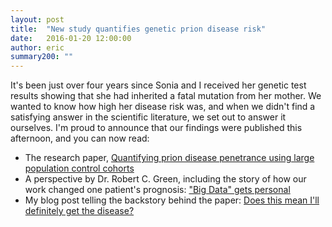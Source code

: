 ```yaml
---
layout: post
title:  "New study quantifies genetic prion disease risk"
date:   2016-01-20 12:00:00
author: eric
summary200: ""
---
```


It's been just over four years since Sonia and I received her genetic test results showing that she had inherited a fatal mutation from her mother. We wanted to know how high her disease risk was, and when we didn't find a satisfying answer in the scientific literature, we set out to answer it ourselves. I'm proud to announce that our findings were published this afternoon, and you can now read:

+ The research paper, [Quantifying prion disease penetrance using large population control cohorts](http://stm.sciencemag.org/content/scitransmed/8/322/322ra9.full)
+ A perspective by Dr. Robert C. Green, including the story of how our work changed one patient's prognosis: ["Big Data" gets personal](http://stm.sciencemag.org/content/8/322/322fs3.full)
+ My blog post telling the backstory behind the paper: [Does this mean I'll definitely get the disease?](http://www.cureffi.org/2016/01/20/does-this-mean-ill-definitely-get-the-disease/)

